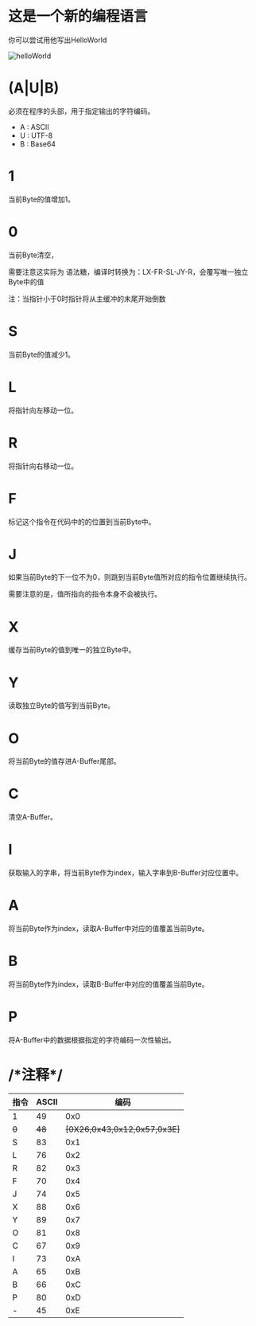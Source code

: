 # 这是一个新的编程语言

你可以尝试用他写出HelloWorld

![helloWorld](https://link.jscdn.cn/sharepoint/aHR0cHM6Ly9wODdnLW15LnNoYXJlcG9pbnQuY29tLzppOi9nL3BlcnNvbmFsL2FkcWJlcl9wODdnX29ubWljcm9zb2Z0X2NvbS9FVkg4ZHQ3bE5aVk5uMVFrUDhEbTZpZ0JOcWVrRFMzalJlTnlHLWlrcWx2UW9RP2U9eFVpekdp.png)



# \(A|U|B\) 

<!-- 0xF1|0xF2|0xF3 -->

必须在程序的头部，用于指定输出的字符编码。

- A : ASCII
- U : UTF-8
- B : Base64

# 1

<!--49 0x0-->

当前Byte的值增加1。

# 0

<!--48 [0X26,0x43,0x12,0x57,0x3E]-->

当前Byte清空，

需要注意这实际为 语法糖，编译时转换为：LX-FR-SL-JY-R，会覆写唯一独立Byte中的值

注：当指针小于0时指针将从主缓冲的末尾开始倒数

# S

<!--83 0x1-->

当前Byte的值减少1。

# L

<!--76 0x2-->

将指针向左移动一位。

# R

<!--82 0x3-->

将指针向右移动一位。

# F

<!--70 0x4-->

标记这个指令在代码中的的位置到当前Byte中。

# J

<!--74 0x5-->

如果当前Byte的下一位不为0，则跳到当前Byte值所对应的指令位置继续执行。

需要注意的是，值所指向的指令本身不会被执行。

# X

<!--88 0x6-->

缓存当前Byte的值到唯一的独立Byte中。

# Y

<!--89 0x7-->

读取独立Byte的值写到当前Byte。

# O

<!--81 0x8-->

将当前Byte的值存进A-Buffer尾部。

# C

<!--67 0x9-->

清空A-Buffer。

# I

<!--73 0xA-->

获取输入的字串，将当前Byte作为index，输入字串到B-Buffer对应位置中。

# A

<!--65 0xB-->

将当前Byte作为index，读取A-Buffer中对应的值覆盖当前Byte。

# B

<!--66 0xC-->

将当前Byte作为index，读取B-Buffer中对应的值覆盖当前Byte。

#  P

<!--80 0xD-->

将A-Buffer中的数据根据指定的字符编码一次性输出。



<!--0xE不会被运行，当数据长度出现半个Byte时会使用0xE填充-->



# /\*注释*/



| 指令  | ASCII  | 编码                           |
| :---- | :----- | ------------------------------ |
| 1     | 49     | 0x0                            |
| ~~0~~ | ~~48~~ | ~~[0X26,0x43,0x12,0x57,0x3E]~~ |
| S     | 83     | 0x1                            |
| L     | 76     | 0x2                            |
| R     | 82     | 0x3                            |
| F     | 70     | 0x4                            |
| J     | 74     | 0x5                            |
| X     | 88     | 0x6                            |
| Y     | 89     | 0x7                            |
| O     | 81     | 0x8                            |
| C     | 67     | 0x9                            |
| I     | 73     | 0xA                            |
| A     | 65     | 0xB                            |
| B     | 66     | 0xC                            |
| P     | 80     | 0xD                            |
| -     | 45     | 0xE                            |

